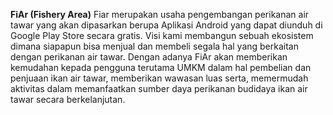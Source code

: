 **FiAr (Fishery Area)**
Fiar	merupakan	usaha		pengembangan	perikanan	air	tawar		yang	akan  dipasarkan	berupa	Aplikasi		Android	yang	dapat	diunduh	di	Google	Play  Store		secara	gratis.	Visi	kami	membangun	sebuah	ekosistem	dimana  siapapun	bisa		menjual	dan	membeli		segala		hal		yang berkaitan dengan  perikanan air tawar. Dengan adanya FiAr akan memberikan kemudahan  kepada pengguna terutama UMKM dalam hal pembelian dan penjuaan ikan  air tawar, memberikan wawasan luas serta, memermudah aktivitas dalam  memanfaatkan sumber daya perikanan budidaya ikan air tawar secara  berkelanjutan.
